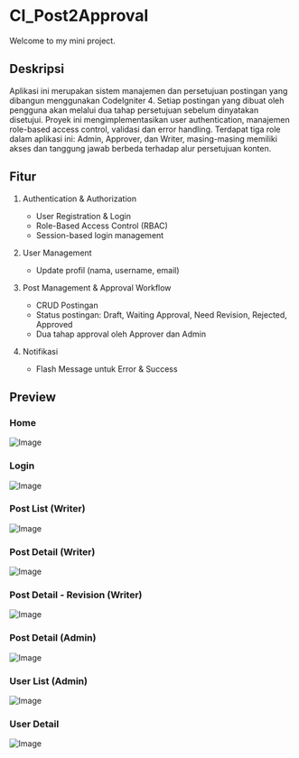 # CI_Post2Approval

Welcome to my mini project.

## Deskripsi

Aplikasi ini merupakan sistem manajemen dan persetujuan postingan yang dibangun menggunakan CodeIgniter 4. Setiap postingan yang dibuat oleh pengguna akan melalui dua tahap persetujuan sebelum dinyatakan disetujui. Proyek ini mengimplementasikan user authentication, manajemen role-based access control, validasi dan error handling. Terdapat tiga role dalam aplikasi ini: Admin, Approver, dan Writer, masing-masing memiliki akses dan tanggung jawab berbeda terhadap alur persetujuan konten.

## Fitur

1. Authentication & Authorization

   - User Registration & Login
   - Role-Based Access Control (RBAC)
   - Session-based login management

2. User Management

   - Update profil (nama, username, email)

3. Post Management & Approval Workflow

   - CRUD Postingan
   - Status postingan: Draft, Waiting Approval, Need Revision, Rejected, Approved
   - Dua tahap approval oleh Approver dan Admin

4. Notifikasi

   - Flash Message untuk Error & Success

## Preview

### Home

![Image](https://github.com/user-attachments/assets/f453c1cf-6baf-46f0-94bb-a79a732b6c35)

### Login

![Image](https://github.com/user-attachments/assets/efb06de0-0abb-4bb7-b478-1004d3d42e3e)

### Post List (Writer)

![Image](https://github.com/user-attachments/assets/c868bc09-28c4-4879-82bb-357a7eb140b2)

### Post Detail (Writer)

![Image](https://github.com/user-attachments/assets/f3eff26b-4403-451a-9289-f4484c10688e)

### Post Detail - Revision (Writer)

![Image](https://github.com/user-attachments/assets/a7dd7459-4160-432a-904e-383f345c076a)

### Post Detail (Admin)

![Image](https://github.com/user-attachments/assets/c7f2357f-9768-4fe2-8f5d-b706c2d351e9)

### User List (Admin)

![Image](https://github.com/user-attachments/assets/bd029991-4a65-46fc-8732-e7c4a4fe1e65)

### User Detail

![Image](https://github.com/user-attachments/assets/69672b5f-f05f-4fb6-a307-ac5412945a42)
